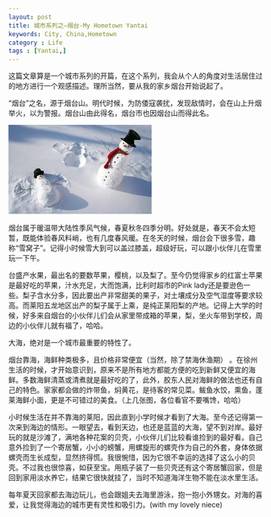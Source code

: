 ```yaml
---
layout: post
title: 城市系列之—烟台-My Hometown Yantai 
keywords: City, China,Hometown
category : Life
tags : [Yantai,]
---
```


这篇文章算是一个城市系列的开篇，在这个系列，我会从个人的角度对生活居住过的地方进行一个观感描述。理所当然，要从我的家乡烟台开始说起了。

“烟台”之名，源于烟台山。明代时候，为防倭寇袭扰，发现敌情时，会在山上升烟举火，以为警报。烟台山由此得名，烟台市也因烟台山而得此名。

![](/images/yantai_1.jpg "Title")     
  
烟台属于暖温带大陆性季风气候，春夏秋冬四季分明。好处就是，春天不会太短暂，既能体验春风料峭，也有几度春风暖。在冬天的时候，烟台会下很多雪，趣称“雪窝子”。记得小时候雪大到可以盖过膝盖，超级好玩，可以跟小伙伴儿在雪里玩一下午。

台盛产水果，最出名的要数苹果，樱桃，以及梨了。至今仍觉得家乡的红富士苹果是最好吃的苹果，汁水充足，大而饱满，比利时超市的Pink lady还是要逊色一些。梨子含水分多，因此要出产非常甜美的果子，对土壤成分及空气湿度等要求较高。而莱阳五龙地区出产的梨子属于上乘，是纯正莱阳梨的产地。记得上大学的时候，好多来自烟台的小伙伴儿们会从家里带成箱的苹果，梨，坐火车带到学校，周边的小伙伴儿就有福了，哈哈。

大海，绝对是一个城市最重要的特性了。

烟台靠海，海鲜种类极多，且价格非常便宜（当然，除了禁海休渔期） 。在徐州生活的时候，才开始意识到，原来不是所有地方都能方便的吃到新鲜又便宜的海鲜。多数海鲜清蒸或清煮就是最好吃的了，此外，胶东人民对海鲜的做法也还有自己的特色。家家都会做的炸带鱼，焖黄花，是待客的常见菜。鲅鱼水饺，熏鱼，蓬莱海鲜小面，更是不可错过的美食。（上几张图，各位看官不要嘴馋，哈哈）

小时候生活在并不靠海的莱阳，因此直到小学时候才看到了大海。至今还记得第一次来到海边的情形。一眼望去，看到天边，也还是蓝蓝的大海，望不到对岸。最好玩的就是沙滩了，满地各种花案的贝壳，小伙伴儿们比较看谁捡到的最好看。自己意外捡到了一个寄居蟹，小小的螃蟹，用螺旋形的螺壳作为自己的外套，身体依据螺壳而生长成型，显然挤得慌。我很惋惜，因为它很不幸运的选择了这么小的贝壳。不过我也很惊喜，如获至宝。用瓶子装了一些贝壳还有这个寄居蟹回家，但是回到家用淡水养它，结果它很快就挂了，当时不知道海洋生物不能在淡水里生活。

每年夏天回家都去海边玩儿，也会跟姐夫去海里游泳，抱一抱小外甥女。对海的喜爱，让我觉得海边的城市更有灵性和吸引力。(with my lovely niece)

